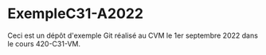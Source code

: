 # ExempleC31-A2022
Ceci est un dépôt d'exemple Git réalisé au CVM le 1er septembre 2022 dans le cours 420-C31-VM.
